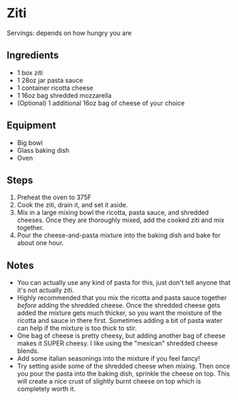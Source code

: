 Ziti
====

Servings: depends on how hungry you are

Ingredients
-----------

- 1 box ziti
- 1 28oz jar pasta sauce
- 1 container ricotta cheese
- 1 16oz bag shredded mozzarella
- (Optional) 1 additional 16oz bag of cheese of your choice

Equipment
---------

- Big bowl
- Glass baking dish
- Oven

Steps
-----

1. Preheat the oven to 375F
2. Cook the ziti, drain it, and set it aside.
3. Mix in a large mixing bowl the ricotta, pasta sauce, and shredded cheeses. Once they are thoroughly mixed, add the cooked ziti and mix together.
4. Pour the cheese-and-pasta mixture into the baking dish and bake for about one hour.

Notes
-----

- You can actually use any kind of pasta for this, just don't tell anyone that it's not actually ziti.
- Highly recommended that you mix the ricotta and pasta sauce together _before_ adding the shredded cheese. Once the shredded cheese gets added the mixture gets much thicker, so you want the moisture of the ricotta and sauce in there first. Sometimes adding a bit of pasta water can help if the mixture is too thick to stir.
- One bag of cheese is pretty cheesy, but adding another bag of cheese makes it SUPER cheesy. I like using the "mexican" shredded cheese blends.
- Add some italian seasonings into the mixture if you feel fancy!
- Try setting aside some of the shredded cheese when mixing. Then once you pour the pasta into the baking dish, sprinkle the cheese on top. This will create a nice crust of slightly burnt cheese on top which is completely worth it.